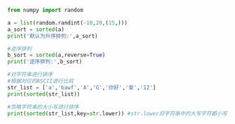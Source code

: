 
<BlogInfo title="5.sorted函数" author="白日梦想猿" pv=0 read_times=0 pre_cost_time=0分17秒 category="高阶函数" tag_list="['高阶函数']" create_time="2020.05.25 14:13:09" update_time="2020.09.09 21:20:40" />

```python
from numpy import random

a = list(random.randint(-10,20,(15,)))
a_sort = sorted(a)
print('默认为升序排列:',a_sort)

#逆序排列
b_sort = sorted(a,reverse=True)
print('逆序排列:',b_sort)

#对字符串进行排序
#根据对应的ASCII进行比较
str_list = ['a','bawf','A','G','你好','爱','12']
print(sorted(str_list))

#忽略字符串的大小写进行排序
print(sorted(str_list,key=str.lower)) #str.lower将字符串中的大写字符都小写

```
